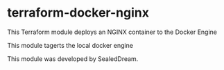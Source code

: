 # terraform-docker-nginx
This Terraform module deploys an NGINX container to the Docker Engine

This module tagerts the local docker engine

This module was developed by SealedDream.